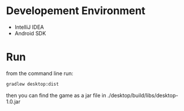#

# Developement Environment

- IntelliJ IDEA
- Android SDK

# Run
from the command line run:
```bash
gradlew desktop:dist
```
then you can find the game as a jar file in ./desktop/build/libs/desktop-1.0.jar 